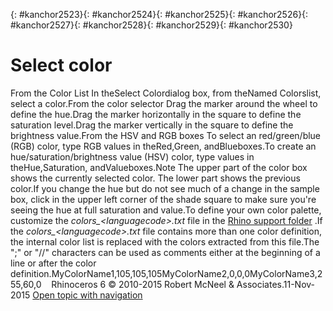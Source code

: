 ---
---

{: #kanchor2523}{: #kanchor2524}{: #kanchor2525}{: #kanchor2526}{: #kanchor2527}{: #kanchor2528}{: #kanchor2529}{: #kanchor2530}
# Select color
From the Color List
In theSelect Colordialog box, from theNamed Colorslist, select a color.From the color selector
Drag the marker around the wheel to define the hue.Drag the marker horizontally in the square to define the saturation level.Drag the marker vertically in the square to define the brightness value.From the HSV and RGB boxes
To select an red/green/blue (RGB) color, type RGB values in theRed,Green, andBlueboxes.To create an hue/saturation/brightness value (HSV) color, type values in theHue,Saturation, andValueboxes.Note
The upper part of the color box shows the currently selected color. The lower part shows the previous color.If you change the hue but do not see much of a change in the sample box, click in the upper left corner of the shade square to make sure you're seeing the hue at full saturation and value.To define your own color palette, customize the *colors_&lt;languagecode&gt;.txt* file in the [Rhino support folder](supportfilelocation.html) .If the *colors_&lt;languagecode&gt;.txt* file contains more than one color definition, the internal color list is replaced with the colors extracted from this file.The ";" or "//" characters can be used as comments either at the beginning of a line or after the color definition.MyColorName1,105,105,105MyColorName2,0,0,0MyColorName3,255,60,0&#160;
&#160;
Rhinoceros 6 © 2010-2015 Robert McNeel &amp; Associates.11-Nov-2015
 [Open topic with navigation](select-color.html) 


